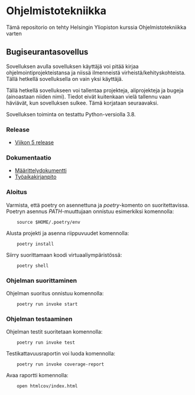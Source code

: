 # Ohjelmistotekniikka

Tämä repositorio on tehty Helsingin Yliopiston kurssia Ohjelmistotekniikka varten

## Bugiseurantasovellus

Sovelluksen avulla sovelluksen käyttäjä voi pitää kirjaa ohjelmointiprojekteistansa ja niissä ilmenneistä virheistä/kehityskohteista. Tällä hetkellä sovelluksella on vain yksi käyttäjä.

Tällä hetkellä sovellukseen voi tallentaa projekteja, aliprojekteja ja bugeja (ainoastaan niiden nimi). Tiedot eivät kuitenkaan vielä tallennu vaan häviävät, kun sovelluksen sulkee. Tämä korjataan seuraavaksi.

Sovelluksen toiminta on testattu Python-versiolla 3.8.

### Release

- [Viikon 5 release](https://github.com/ellisrnm/ot-harjoitustyo/releases/tag/viikko5)

### Dokumentaatio

- [Määrittelydokumentti](https://github.com/ellisrnm/ot-harjoitustyo/blob/master/dokumentaatio/vaatimusmaarittely.md)
- [Työaikakirjanpito](https://github.com/ellisrnm/ot-harjoitustyo/blob/master/dokumentaatio/tuntikirjanpito.md)

### Aloitus

Varmista, että poetry on asennettuna ja *poetry*-komento on suoritettavissa. Poetryn asennus *PATH*-muuttujaan onnistuu esimerkiksi komennolla:

        source $HOME/.poetry/env

Alusta projekti ja asenna riippuvuudet komennolla:

        poetry install

Siirry suorittamaan koodi virtuaaliympäristössä:

        poetry shell

### Ohjelman suorittaminen

Ohjelman suoritus onnistuu komennolla:

        poetry run invoke start

### Ohjelman testaaminen

Ohjelman testit suoritetaan komennolla:

        poetry run invoke test

Testikattavuusraportin voi luoda komennolla:

        poetry run invoke coverage-report

Avaa raportti komennolla:

        open htmlcov/index.html
